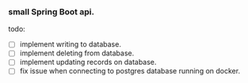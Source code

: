 ### small Spring Boot api.


todo: 
- [ ] implement writing to database.
- [ ] implement deleting from database.
- [ ] implement updating records on database.
- [ ] fix issue when connecting to postgres database running on docker.